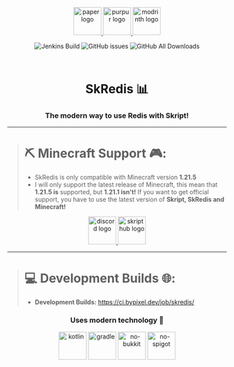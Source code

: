 <div align="center">
<a href="https://papermc.io/" target="_blank">
  <img src="https://cdn.bypixel.dev/raw/4IEdXg.png" height="64" alt="paper logo" />
</a>
<a href="https://purpurmc.org/" target="_blank">
  <img src="https://cdn.bypixel.dev/raw/5nKJA5.png" height="64" alt="purpur logo" />
</a>
<a href="https://modrinth.com/plugin/skredis" target="_blank">
  <img src="https://cdn.bypixel.dev/raw/sDbBd9.png" height="64" alt="modrinth logo" />
</a>


![Jenkins Build](https://img.shields.io/jenkins/build?jobUrl=https%3A%2F%2Fci.bypixel.dev%2Fjob%2Fskredis%2F&style=for-the-badge)
![GitHub issues](https://img.shields.io/github/issues-raw/byPixelTV/skRedis?style=for-the-badge)
![GitHub All Downloads](https://img.shields.io/github/downloads/byPixelTV/skRedis/total?style=for-the-badge)

</div>

<br />

<div>
<h1 align="center">SkRedis 📊</h1>

<h3 align="center">The modern way to use Redis with Skript!</h3>
<hr>

<div>

> 
> # ⛏️ Minecraft Support 🎮:
> - SkRedis is only compatible with Minecraft version **1.21.5**
> - I will only support the latest release of Minecraft, this mean that **1.21.5 is** supported, but **1.21.1 isn't!** If you want to get official support, you have to use the latest version of **Skript, SkRedis and Minecraft!**
</div>

</div>

<div align="center">
  <a href="https://discord.gg/yVp7Qvhj9k" target="_blank">
    <img src="https://cdn.bypixel.dev/raw/XQWtxy.png" height="64" alt="discord logo" />
  </a>
  <a href="https://skripthub.net/docs/?addon=SkRedis" target="_blank">
    <img src="https://skripthub.net/static/addon/ViewTheDocsButton.png" height="64" alt="skripthub logo" />
  </a>
</div>
<hr>

<div>

> 
> # 💻 Development Builds 🌐:
> - **Development  Builds:** https://ci.bypixel.dev/job/skredis/
</div>

<div align="center">
  <h3 align="center">Uses modern technology 🚀</h3>
  <img src="https://cdn.bypixel.dev/raw/1g0lFi.png" height="64" alt="kotlin" />
  <img src="https://cdn.bypixel.dev/raw/bOPP8Z.png" height="64" alt="gradle" />
  <img src="https://cdn.bypixel.dev/raw/9dl4RX.png" height="64" alt="no-bukkit" />
  <img src="https://cdn.bypixel.dev/raw/BKniis.png" height="64" alt="no-spigot" />
</div>

